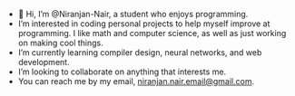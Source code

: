- 👋 Hi, I’m @Niranjan-Nair, a student who enjoys programming.
- I’m interested in coding personal projects to help myself improve at programming. I like math and computer science, as well as just working on making cool things.
- I’m currently learning compiler design, neural networks, and web development.
- I’m looking to collaborate on anything that interests me.
- You can reach me by my email, niranjan.nair.email@gmail.com.
